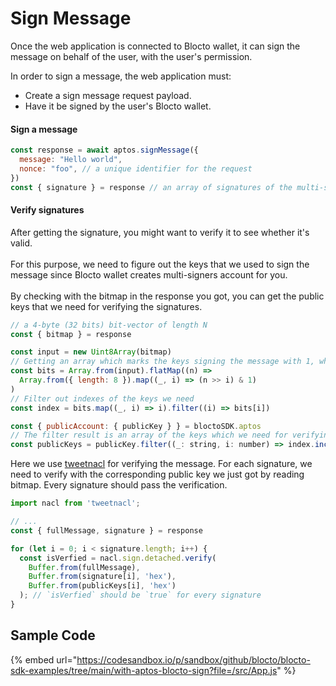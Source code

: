 # Sign Message

Once the web application is connected to Blocto wallet, it can sign the message on behalf of the user, with the user's permission.

In order to sign a message, the web application must:

* Create a sign message request payload.
* Have it be signed by the user's Blocto wallet.

#### **Sign a message**

```javascript
const response = await aptos.signMessage({
  message: "Hello world",
  nonce: "foo", // a unique identifier for the request
})
const { signature } = response // an array of signatures of the multi-sig account
```

#### **Verify signatures**

After getting the signature, you might want to verify it to see whether it's valid.\
\
For this purpose, we need to figure out the keys that we used to sign the message since Blocto wallet creates multi-signers account for you.\
\
By checking with the bitmap in the response you got, you can get the public keys that we need for verifying the signatures.

```javascript
// a 4-byte (32 bits) bit-vector of length N
const { bitmap } = response

const input = new Uint8Array(bitmap)
// Getting an array which marks the keys signing the message with 1, while marking 0 for the keys not being used.
const bits = Array.from(input).flatMap((n) =>
  Array.from({ length: 8 }).map((_, i) => (n >> i) & 1)
)
// Filter out indexes of the keys we need
const index = bits.map((_, i) => i).filter((i) => bits[i]) 

const { publicAccount: { publicKey } } = bloctoSDK.aptos
// The filter result is an array of the keys which we need for verifying the signatures
const publicKeys = publicKey.filter((_: string, i: number) => index.includes(i))
```

Here we use [tweetnacl](https://www.npmjs.com/package/tweetnacl) for verifying the message. For each signature, we need to verify with the corresponding public key we just got by reading bitmap. Every signature should pass the verification.

```javascript
import nacl from 'tweetnacl';

// ...
const { fullMessage, signature } = response

for (let i = 0; i < signature.length; i++) {
  const isVerfied = nacl.sign.detached.verify(
    Buffer.from(fullMessage),
    Buffer.from(signature[i], 'hex'),
    Buffer.from(publicKeys[i], 'hex')
  ); // `isVerfied` should be `true` for every signature
}
```

## Sample Code

{% embed url="https://codesandbox.io/p/sandbox/github/blocto/blocto-sdk-examples/tree/main/with-aptos-blocto-sign?file=/src/App.js" %}
